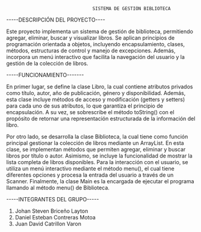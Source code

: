                                    SISTEMA DE GESTIÓN BIBLIOTECA

-----DESCRIPCIÓN DEL PROYECTO----

Este proyecto implementa un sistema de gestión de biblioteca, permitiendo agregar, eliminar, buscar y
visualizar libros. Se aplican principios de programación orientada a objetos, 
incluyendo encapsulamiento, clases, métodos, estructuras de control y manejo de excepciones.
Además, incorpora un menú interactivo que facilita la navegación 
del usuario y la gestión de la colección de libros.

-----FUNCIONAMIENTO-------

En primer lugar, se define la clase Libro, la cual contiene atributos privados como título, autor, año de
publicación, género y disponibilidad. Además, esta clase incluye métodos de acceso y modificación 
(getters y setters) para cada uno de sus atributos, lo que garantiza el principio de encapsulación. 
A su vez, se sobrescribe el método toString() con el propósito de retornar una representación
estructurada de la información del libro.

Por otro lado, se desarrolla la clase Biblioteca, la cual tiene como función principal gestionar la colección de 
libros mediante un ArrayList. En esta clase, se implementan métodos que permiten agregar, eliminar y buscar 
libros por título o autor. Asimismo, se incluye la funcionalidad de mostrar la lista completa de libros 
disponibles. Para la interacción con el usuario, se utiliza un menú interactivo mediante el método 
menu(), el cual tiene diferentes opciones y procesa la entrada del usuario a través de un Scanner.
Finalmente, la clase Main es la encargada de ejecutar el programa llamando al método menu() de Biblioteca.

-----INTEGRANTES DEL GRUPO-----

   1. Johan Steven Briceño Layton
   2. Daniel Esteban Contreras Motoa
   3. Juan David Catrillon Varon


